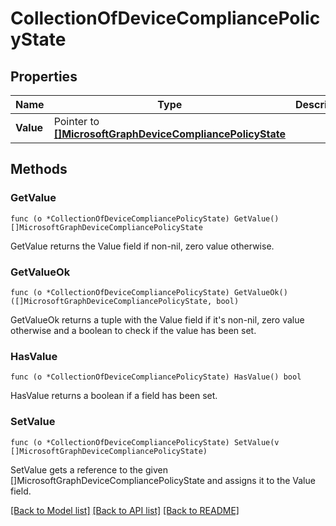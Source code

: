 # CollectionOfDeviceCompliancePolicyState

## Properties

Name | Type | Description | Notes
------------ | ------------- | ------------- | -------------
**Value** | Pointer to [**[]MicrosoftGraphDeviceCompliancePolicyState**](microsoft.graph.deviceCompliancePolicyState.md) |  | [optional] 

## Methods

### GetValue

`func (o *CollectionOfDeviceCompliancePolicyState) GetValue() []MicrosoftGraphDeviceCompliancePolicyState`

GetValue returns the Value field if non-nil, zero value otherwise.

### GetValueOk

`func (o *CollectionOfDeviceCompliancePolicyState) GetValueOk() ([]MicrosoftGraphDeviceCompliancePolicyState, bool)`

GetValueOk returns a tuple with the Value field if it's non-nil, zero value otherwise
and a boolean to check if the value has been set.

### HasValue

`func (o *CollectionOfDeviceCompliancePolicyState) HasValue() bool`

HasValue returns a boolean if a field has been set.

### SetValue

`func (o *CollectionOfDeviceCompliancePolicyState) SetValue(v []MicrosoftGraphDeviceCompliancePolicyState)`

SetValue gets a reference to the given []MicrosoftGraphDeviceCompliancePolicyState and assigns it to the Value field.


[[Back to Model list]](../README.md#documentation-for-models) [[Back to API list]](../README.md#documentation-for-api-endpoints) [[Back to README]](../README.md)


